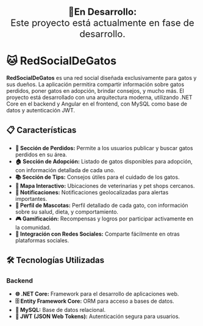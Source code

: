 <p align="center" style="font-size: 24px;">
  <strong>🚧En Desarrollo:</strong><br>
  Este proyecto está actualmente en fase de desarrollo.
</p>

# 🐱 RedSocialDeGatos

**RedSocialDeGatos** es una red social diseñada exclusivamente para gatos y sus dueños. La aplicación permitira compartir información sobre gatos perdidos, poner gatos en adopción, brindar consejos, y mucho más. El proyecto está desarrollado con una arquitectura moderna, utilizando .NET Core en el backend y Angular en el frontend, con MySQL como base de datos y autenticación JWT.

## 📋 Características

- **🐾 Sección de Perdidos:** Permite a los usuarios publicar y buscar gatos perdidos en su área.
- **🏠 Sección de Adopción:** Listado de gatos disponibles para adopción, con información detallada de cada uno.
- **📚 Sección de Tips:** Consejos útiles para el cuidado de los gatos.
- **📍 Mapa Interactivo:** Ubicaciones de veterinarias y pet shops cercanos.
- **🔔 Notificaciones:** Notificaciones geolocalizadas para alertas importantes.
- **👤 Perfil de Mascotas:** Perfil detallado de cada gato, con información sobre su salud, dieta, y comportamiento.
- **🎮 Gamificación:** Recompensas y logros por participar activamente en la comunidad.
- **🤝 Integración con Redes Sociales:** Comparte fácilmente en otras plataformas sociales.

## 🛠️ Tecnologías Utilizadas

### Backend
- **🌐 .NET Core:** Framework para el desarrollo de aplicaciones web.
- **🗄️ Entity Framework Core:** ORM para acceso a bases de datos.
- **🐬 MySQL:** Base de datos relacional.
- **🔑 JWT (JSON Web Tokens):** Autenticación segura para usuarios.

